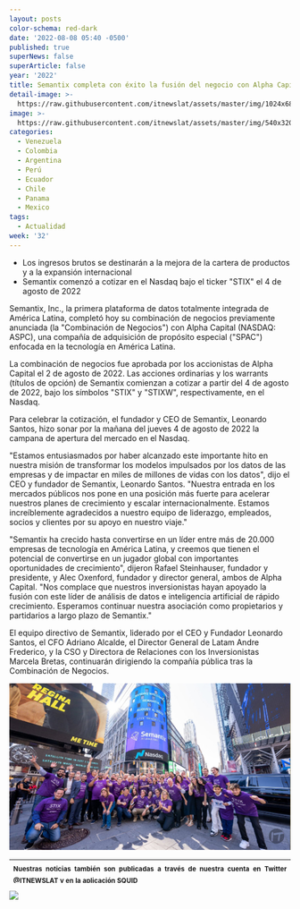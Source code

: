 ```yaml
---
layout: posts
color-schema: red-dark
date: '2022-08-08 05:40 -0500'
published: true
superNews: false
superArticle: false
year: '2022'
title: Semantix completa con éxito la fusión del negocio con Alpha Capital
detail-image: >-
  https://raw.githubusercontent.com/itnewslat/assets/master/img/1024x680/Fusion-Alpha-y-Semantix-g.jpg
image: >-
  https://raw.githubusercontent.com/itnewslat/assets/master/img/540x320/Fusion-Alpha-y-Semantix-p.jpg
categories:
  - Venezuela
  - Colombia
  - Argentina
  - Perú
  - Ecuador
  - Chile
  - Panama
  - Mexico
tags:
  - Actualidad
week: '32'
---
```

- Los ingresos brutos se destinarán a la mejora de la cartera de productos y a la expansión internacional
- Semantix comenzó a cotizar en el Nasdaq bajo el ticker "STIX" el 4 de agosto de 2022

Semantix, Inc., la primera plataforma de datos totalmente integrada de América Latina, completó hoy su combinación de negocios previamente anunciada (la "Combinación de Negocios") con Alpha Capital (NASDAQ: ASPC), una compañía de adquisición de propósito especial ("SPAC") enfocada en la tecnología en América Latina.  
 
La combinación de negocios fue aprobada por los accionistas de Alpha Capital el 2 de agosto de 2022. Las acciones ordinarias y los warrants (títulos de opción) de Semantix comienzan a cotizar a partir del 4 de agosto de 2022, bajo los símbolos "STIX" y "STIXW", respectivamente, en el Nasdaq.
 
Para celebrar la cotización, el fundador y CEO de Semantix, Leonardo Santos, hizo sonar por la mañana del jueves 4 de agosto de 2022 la campana de apertura del mercado en el Nasdaq.
 
"Estamos entusiasmados por haber alcanzado este importante hito en nuestra misión de transformar los modelos impulsados por los datos de las empresas y de impactar en miles de millones de vidas con los datos", dijo el CEO y fundador de Semantix, Leonardo Santos.  "Nuestra entrada en los mercados públicos nos pone en una posición más fuerte para acelerar nuestros planes de crecimiento y escalar internacionalmente. Estamos increíblemente agradecidos a nuestro equipo de liderazgo, empleados, socios y clientes por su apoyo en nuestro viaje."
 
"Semantix ha crecido hasta convertirse en un líder entre más de 20.000 empresas de tecnología en América Latina, y creemos que tienen el potencial de convertirse en un jugador global con importantes oportunidades de crecimiento", dijeron Rafael Steinhauser, fundador y presidente, y Alec Oxenford, fundador y director general, ambos de Alpha Capital.  "Nos complace que nuestros inversionistas hayan apoyado la fusión con este líder de análisis de datos e inteligencia artificial de rápido crecimiento. Esperamos continuar nuestra asociación como propietarios y partidarios a largo plazo de Semantix."
 
El equipo directivo de Semantix, liderado por el CEO y Fundador Leonardo Santos, el CFO Adriano Alcalde, el Director General de Latam Andre Frederico, y la CSO y Directora de Relaciones con los Inversionistas Marcela Bretas, continuarán dirigiendo la compañía pública tras la Combinación de Negocios.

![](https://raw.githubusercontent.com/itnewslat/assets/master/img/540x320/Fusion-Alpha-y-Semantix-p.jpg)

<table style="height: 42px;" width="569">
<tbody>
<tr>
<td style="text-align: justify;"><sub><strong>Nuestras noticias también son publicadas a través de nuestra cuenta en Twitter <a href="https://twitter.com/itnewslat?lang=es">@ITNEWSLAT</a> y en la aplicación <a href="https://squidapp.co/en/">SQUID</a></strong></sub></td>
</tr>
</tbody>
</table>

<img src="https://tracker.metricool.com/c3po.jpg?hash=56f88a41e39ab42c063cc51676587a04"/>